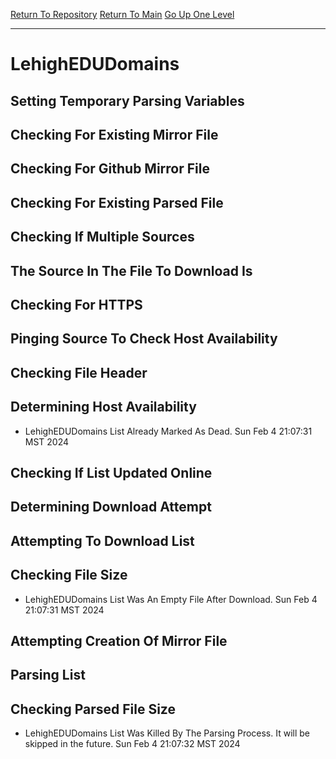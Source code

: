 [Return To Repository](https://github.com/DigitalWarrior/piholeparser/)
[Return To Main](https://github.com/DigitalWarrior/piholeparser/blob/master/RecentRunLogs/Mainlog.md)
[Go Up One Level](https://github.com/DigitalWarrior/piholeparser/blob/master/RecentRunLogs/TopLevelScripts/30-Processing-External-Blacklists.md)
____________________________________
# LehighEDUDomains
## Setting Temporary Parsing Variables
## Checking For Existing Mirror File
## Checking For Github Mirror File
## Checking For Existing Parsed File
## Checking If Multiple Sources
## The Source In The File To Download Is
## Checking For HTTPS
## Pinging Source To Check Host Availability
## Checking File Header
## Determining Host Availability
* LehighEDUDomains List Already Marked As Dead. Sun Feb  4 21:07:31 MST 2024
## Checking If List Updated Online
## Determining Download Attempt
## Attempting To Download List
## Checking File Size
* LehighEDUDomains List Was An Empty File After Download. Sun Feb  4 21:07:31 MST 2024
## Attempting Creation Of Mirror File
## Parsing List
## Checking Parsed File Size
* LehighEDUDomains List Was Killed By The Parsing Process. It will be skipped in the future. Sun Feb  4 21:07:32 MST 2024
